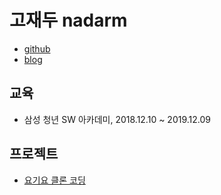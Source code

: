 # 고재두 nadarm

- [github](https://github.com/nadarm)
- [blog](https://nadarm.tistory.com/)

## 교육
- 삼성 청년 SW 아카데미, 2018.12.10 ~ 2019.12.09


## 프로젝트
- [요기요 클론 코딩](https://github.com/nadarm/yogiyo-clone.git)

